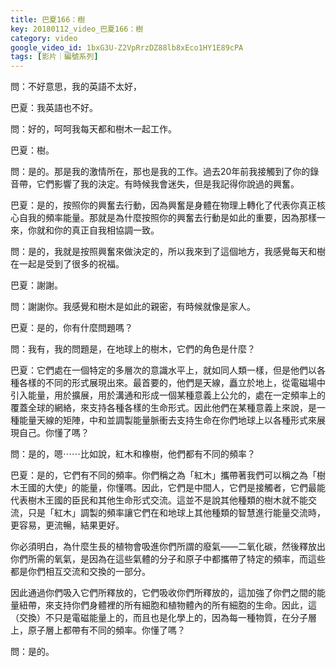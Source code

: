 ```yaml
---
title: 巴夏166：樹
key: 20180112_video_巴夏166：樹
category: video
google_video_id: 1bxG3U-Z2VpRrzDZ88lb8xEco1HY1E89cPA
tags: [影片｜編號系列]
---
```


問：不好意思，我的英語不太好，

巴夏：我英語也不好。

問：好的，呵呵我每天都和樹木一起工作。

巴夏：樹。

問：是的。那是我的激情所在，那也是我的工作。過去20年前我接觸到了你的錄音帶，它們影響了我的決定。有時候我會迷失，但是我記得你說過的興奮。

巴夏：是的，按照你的興奮去行動，因為興奮是身體在物理上轉化了代表你真正核心自我的頻率能量。那就是為什麼按照你的興奮去行動是如此的重要，因為那樣一來，你就和你的真正自我相協調一致。

問：是的，我就是按照興奮來做決定的，所以我來到了這個地方，我感覺每天和樹在一起是受到了很多的祝福。

巴夏：謝謝。

問：謝謝你。我感覺和樹木是如此的親密，有時候就像是家人。

巴夏：是的，你有什麼問題嗎？

問：我有，我的問題是，在地球上的樹木，它們的角色是什麼？

巴夏：它們處在一個特定的多層次的意識水平上，就如同人類一樣，但是他們以各種各樣的不同的形式展現出來。最首要的，他們是天線，矗立於地上，從電磁場中引入能量，用於擴展，用於溝通和形成一個某種意義上公允的，處在一定頻率上的覆蓋全球的網絡，來支持各種各樣的生命形式。因此他們在某種意義上來說，是一種能量天線的矩陣，中和並調製能量脈衝去支持生命在你們地球上以各種形式來展現自己。你懂了嗎？

問：是的，嗯⋯⋯比如說，紅木和橡樹，他們都有不同的頻率？

巴夏：是的，它們有不同的頻率。你們稱之為「紅木」攜帶著我們可以稱之為「樹木王國的大使」的能量，你懂嗎。因此，它們是中間人，它們是接觸者，它們最能代表樹木王國的臣民和其他生命形式交流。這並不是說其他種類的樹木就不能交流，只是「紅木」調製的頻率讓它們在和地球上其他種類的智慧進行能量交流時，更容易，更流暢，結果更好。

你必須明白，為什麼生長的植物會吸進你們所謂的廢氣——二氧化碳，然後釋放出你們所需的氧氣，是因為在這些氣體的分子和原子中都攜帶了特定的頻率，而這些都是你們相互交流和交換的一部分。

因此通過你們吸入它們所釋放的，它們吸收你們所釋放的，這加強了你們之間的能量紐帶，來支持你們身體裡的所有細胞和植物體內的所有細胞的生命。因此，這（交換）不只是電磁能量上的，而且也是化學上的，因為每一種物質，在分子層上，原子層上都帶有不同的頻率。你懂了嗎？

問：是的。
